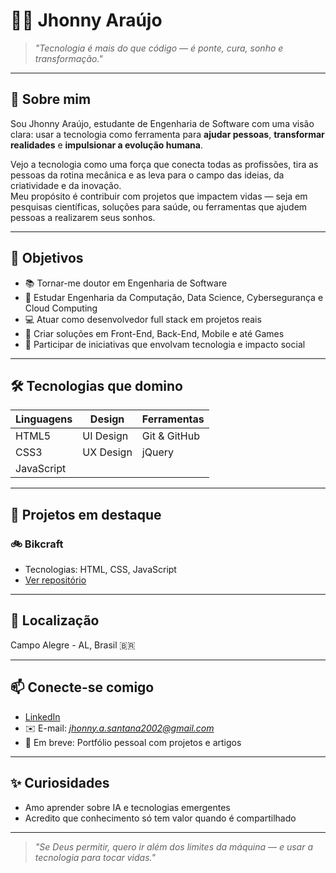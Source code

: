 # 👨‍💻 Jhonny Araújo

> *"Tecnologia é mais do que código — é ponte, cura, sonho e transformação."*

---

## 🌟 Sobre mim

Sou Jhonny Araújo, estudante de Engenharia de Software com uma visão clara: usar a tecnologia como ferramenta para **ajudar pessoas**, **transformar realidades** e **impulsionar a evolução humana**.

Vejo a tecnologia como uma força que conecta todas as profissões, tira as pessoas da rotina mecânica e as leva para o campo das ideias, da criatividade e da inovação.  
Meu propósito é contribuir com projetos que impactem vidas — seja em pesquisas científicas, soluções para saúde, ou ferramentas que ajudem pessoas a realizarem seus sonhos.

---

## 🎯 Objetivos

- 📚 Tornar-me doutor em Engenharia de Software
- 🧠 Estudar Engenharia da Computação, Data Science, Cybersegurança e Cloud Computing
- 💻 Atuar como desenvolvedor full stack em projetos reais
- 📱 Criar soluções em Front-End, Back-End, Mobile e até Games
- 🤝 Participar de iniciativas que envolvam tecnologia e impacto social

---

## 🛠️ Tecnologias que domino

| Linguagens | Design | Ferramentas |
|------------|--------|-------------|
| HTML5      | UI Design | Git & GitHub |
| CSS3       | UX Design | jQuery |
| JavaScript |          |            |

---

## 🚀 Projetos em destaque

### 🚲 Bikcraft
- Tecnologias: HTML, CSS, JavaScript
- [Ver repositório](https://github.com/JhonnyAraujo/bikcraft)
  
---

## 📍 Localização

Campo Alegre - AL, Brasil 🇧🇷

---

## 📫 Conecte-se comigo

- [LinkedIn](https://www.linkedin.com/in/jhonny-araújo)
- ✉️ E-mail: *jhonny.a.santana2002@gmail.com*
- 💬 Em breve: Portfólio pessoal com projetos e artigos

---

## ✨ Curiosidades

- Amo aprender sobre IA e tecnologias emergentes  
- Acredito que conhecimento só tem valor quando é compartilhado

---

> *"Se Deus permitir, quero ir além dos limites da máquina — e usar a tecnologia para tocar vidas."*
